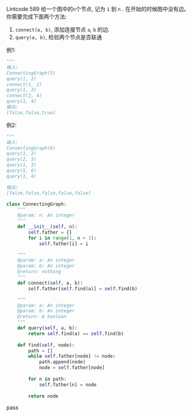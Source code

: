 Lintcode 589
给一个图中的`n`个节点, 记为 `1` 到 `n` . 在开始的时候图中没有边。  
你需要完成下面两个方法:

1. `connect(a, b)`, 添加连接节点 `a`, `b` 的边.
2. `query(a, b)`, 检验两个节点是否联通

例1:
```python
"""
输入:
ConnectingGraph(5)
query(1, 2)
connect(1, 2)
query(1, 3) 
connect(2, 4)
query(1, 4) 
输出:
[false,false,true]
```
例2:
```python
"""
输入:
ConnectingGraph(6)
query(1, 2)
query(2, 3)
query(1, 3)
query(5, 6)
query(1, 4)

输出:
[false,false,false,false,false]
```



```python
class ConnectingGraph:
    """
    @param: n: An integer
    """
    def __init__(self, n):
        self.father = {}
        for i in range(1, n + 1):
            self.father[i] = i

    """
    @param: a: An integer
    @param: b: An integer
    @return: nothing
    """
    def connect(self, a, b):
        self.father[self.find(a)] = self.find(b)

    """
    @param: a: An integer
    @param: b: An integer
    @return: A boolean
    """
    def query(self, a, b):
        return self.find(a) == self.find(b)
        
    def find(self, node):
        path = []
        while self.father[node] != node:
            path.append(node)
            node = self.father[node]
            
        for n in path:
            self.father[n] = node
            
        return node
```
pass